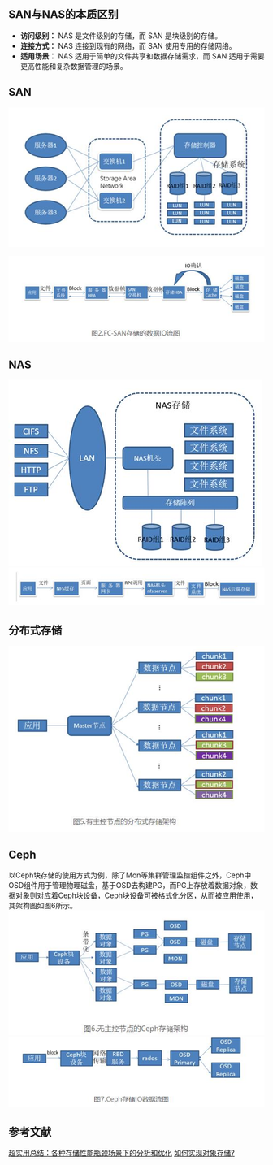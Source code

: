 ## SAN与NAS的本质区别
- **访问级别：** NAS 是文件级别的存储，而 SAN 是块级别的存储。
- **连接方式：** NAS 连接到现有的网络，而 SAN 使用专用的存储网络。
- **适用场景：** NAS 适用于简单的文件共享和数据存储需求，而 SAN 适用于需要更高性能和复杂数据管理的场景。

## SAN

![](../attachments/20240402102240.jpg)

![](../attachments/20240402102306.jpg)
## NAS

![](../attachments/20240402102531.jpg)
![](../attachments/20240402102541.jpg)


## 分布式存储
![](../attachments/20240402102557.jpg)
## Ceph
以Ceph块存储的使用方式为例，除了Mon等集群管理监控组件之外，Ceph中OSD组件用于管理物理磁盘，基于OSD去构建PG，而PG上存放着数据对象，数据对象则对应着Ceph块设备，Ceph块设备可被格式化分区，从而被应用使用，其架构图如图6所示。
![](../attachments/20240402102607.jpg)
![](../attachments/20240402102616.jpg)
## 参考文献
[超实用总结：各种存储性能瓶颈场景下的分析和优化](https://www.infoobs.com/article/20230213/57059.html)
[如何实现对象存储?](https://zhuanlan.zhihu.com/p/583349392)
